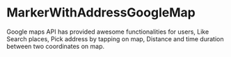 # MarkerWithAddressGoogleMap
Google maps API has provided awesome functionalities for users, Like Search places, Pick address by tapping on map, Distance and time duration between two coordinates on map.
